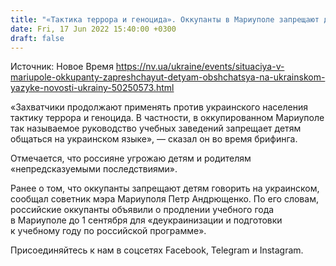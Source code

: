 ```yaml
---
title: "«Тактика террора и геноцида». Оккупанты в Мариуполе запрещают детям общаться на украинском языке — Минобороны"
date: Fri, 17 Jun 2022 15:40:00 +0300
draft: false
---
```

Источник: Новое Время https://nv.ua/ukraine/events/situaciya-v-mariupole-okkupanty-zapreshchayut-detyam-obshchatsya-na-ukrainskom-yazyke-novosti-ukrainy-50250573.html


«Захватчики продолжают применять против украинского населения тактику террора и геноцида. В частности, в оккупированном Мариуполе так называемое руководство учебных заведений запрещает детям общаться на украинском языке», — сказал он во время брифинга.

Отмечается, что россияне угрожаю детям и родителям «непредсказуемыми последствиями».

Ранее о том, что оккупанты запрещают детям говорить на украинском, сообщал советник мэра Мариуполя Петр Андрющенко. По его словам, российские оккупанты объявили о продлении учебного года в Мариуполе до 1 сентября для «деукраинизации и подготовки к учебному году по российской программе».

Присоединяйтесь к нам в соцсетях Facebook, Telegram и Instagram.
